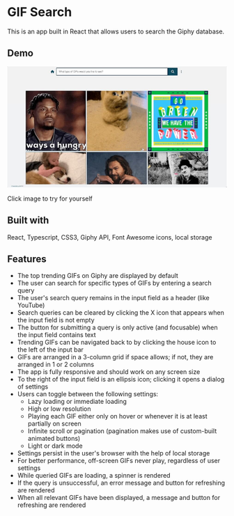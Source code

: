 # GIF Search

This is an app built in React that allows users to search the Giphy database.

## Demo

[<img src="src/images/gif-search-demo-still-950px-tinyjpg.jpg" width="800px" height="auto" />](https://kevandcal.github.io/gif-search/)

Click image to try for yourself

## Built with

React, Typescript, CSS3, Giphy API, Font Awesome icons, local storage 

## Features

* The top trending GIFs on Giphy are displayed by default
* The user can search for specific types of GIFs by entering a search query
* The user's search query remains in the input field as a header (like YouTube)
* Search queries can be cleared by clicking the X icon that appears when the input field is not empty
* The button for submitting a query is only active (and focusable) when the input field contains text
* Trending GIFs can be navigated back to by clicking the house icon to the left of the input bar
* GIFs are arranged in a 3-column grid if space allows; if not, they are arranged in 1 or 2 columns
* The app is fully responsive and should work on any screen size
* To the right of the input field is an ellipsis icon; clicking it opens a dialog of settings
* Users can toggle between the following settings:
    * Lazy loading or immediate loading
    * High or low resolution
    * Playing each GIF either only on hover or whenever it is at least partially on screen
    * Infinite scroll or pagination (pagination makes use of custom-built animated buttons)
    * Light or dark mode
* Settings persist in the user's browser with the help of local storage
* For better performance, off-screen GIFs never play, regardless of user settings
* While queried GIFs are loading, a spinner is rendered
* If the query is unsuccessful, an error message and button for refreshing are rendered
* When all relevant GIFs have been displayed, a message and button for refreshing are rendered

